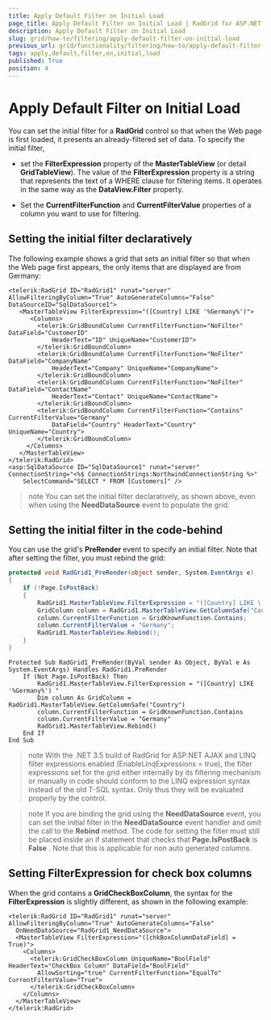 ```yaml
---
title: Apply Default Filter on Initial Load
page_title: Apply Default Filter on Initial Load | RadGrid for ASP.NET AJAX Documentation
description: Apply Default Filter on Initial Load
slug: grid/how-to/filtering/apply-default-filter-on-initial-load
previous_url: grid/functionality/filtering/how-to/apply-default-filter-on-initial-load
tags: apply,default,filter,on,initial,load
published: True
position: 4
---
```


# Apply Default Filter on Initial Load



You can set the initial filter for a **RadGrid** control so that when the Web page is first loaded, it presents an already-filtered set of data. To specify the initial filter,

* set the **FilterExpression** property of the **MasterTableView** (or detail **GridTableView**). The value of the **FilterExpression** property is a string that represents the text of a WHERE clause for filtering items. It operates in the same way as the **DataView.Filter** property.

* Set the **CurrentFilterFunction** and **CurrentFilterValue** properties of a column you want to use for filtering.

## Setting the initial filter declaratively

The following example shows a grid that sets an initial filter so that when the Web page first appears, the only items that are displayed are from Germany:

````ASP.NET
<telerik:RadGrid ID="RadGrid1" runat="server" AllowFilteringByColumn="True" AutoGenerateColumns="False"
DataSourceID="SqlDataSource1">
   <MasterTableView FilterExpression="([Country] LIKE '%Germany%')">
      <Columns>
        <telerik:GridBoundColumn CurrentFilterFunction="NoFilter" DataField="CustomerID"
            HeaderText="ID" UniqueName="CustomerID">
        </telerik:GridBoundColumn>
        <telerik:GridBoundColumn CurrentFilterFunction="NoFilter" DataField="CompanyName"
            HeaderText="Company" UniqueName="CompanyName">
        </telerik:GridBoundColumn>
        <telerik:GridBoundColumn CurrentFilterFunction="NoFilter" DataField="ContactName"
            HeaderText="Contact" UniqueName="ContactName">
        </telerik:GridBoundColumn>
        <telerik:GridBoundColumn CurrentFilterFunction="Contains" CurrentFilterValue="Germany"
            DataField="Country" HeaderText="Country" UniqueName="Country">
        </telerik:GridBoundColumn>
     </Columns>
   </MasterTableView>
</telerik:RadGrid>
<asp:SqlDataSource ID="SqlDataSource1" runat="server" ConnectionString="<%$ ConnectionStrings:NorthwindConnectionString %>"
    SelectCommand="SELECT * FROM [Customers]" />
````



>note You can set the initial filter declaratively, as shown above, even when using the **NeedDataSource** event to populate the grid.
>


## Setting the initial filter in the code-behind

You can use the grid's **PreRender** event to specify an initial filter. Note that after setting the filter, you must rebind the grid:



````C#
protected void RadGrid1_PreRender(object sender, System.EventArgs e)
{
    if (!Page.IsPostBack)
    {
        RadGrid1.MasterTableView.FilterExpression = "([Country] LIKE \'%Germany%\') ";
        GridColumn column = RadGrid1.MasterTableView.GetColumnSafe("Country");
        column.CurrentFilterFunction = GridKnownFunction.Contains;
        column.CurrentFilterValue = "Germany";
        RadGrid1.MasterTableView.Rebind();
    }
}
````
````VB
Protected Sub RadGrid1_PreRender(ByVal sender As Object, ByVal e As System.EventArgs) Handles RadGrid1.PreRender
    If (Not Page.IsPostBack) Then
        RadGrid1.MasterTableView.FilterExpression = "([Country] LIKE '%Germany%') "
        Dim column As GridColumn = RadGrid1.MasterTableView.GetColumnSafe("Country")
        column.CurrentFilterFunction = GridKnownFunction.Contains
        column.CurrentFilterValue = "Germany"
        RadGrid1.MasterTableView.Rebind()
    End If
End Sub
````


>note With the .NET 3.5 build of RadGrid for ASP.NET AJAX and LINQ filter expressions enabled (EnableLinqExpressions = true), the filter expressions set for the grid either internally by its filtering mechanism or manually in code should conform to the LINQ expression syntax instead of the old T-SQL syntax. Only thus they will be evaluated properly by the control.
>


>note If you are binding the grid using the **NeedDataSource** event, you can set the initial filter in the **NeedDataSource** event handler and omit the call to the **Rebind** method. The code for setting the filter must still be placed inside an if statement that checks that **Page.IsPostBack** is **False** . Note that this is applicable for non auto generated columns.
>


## Setting FilterExpression for check box columns

When the grid contains a **GridCheckBoxColumn**, the syntax for the **FilterExpression** is slightly different, as shown in the following example:

````ASP.NET
<telerik:RadGrid ID="RadGrid1" runat="server" AllowFilteringByColumn="True" AutoGenerateColumns="False"
  OnNeedDataSource="RadGrid1_NeedDataSource">
  <MasterTableView FilterExpression="([chkBoxColumnDataField] = True)">
    <Columns>
      <telerik:GridCheckBoxColumn UniqueName="BoolField" HeaderText="CheckBox Column" DataField="BoolField"
        AllowSorting="true" CurrentFilterFunction="EqualTo" CurrentFilterValue="True">
      </telerik:GridCheckBoxColumn>
    </Columns>
  </MasterTableView>
</telerik:RadGrid>
````


